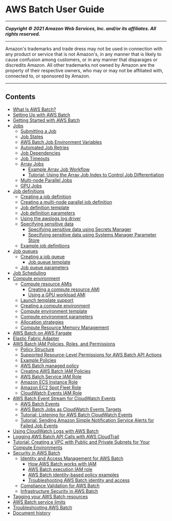 # AWS Batch User Guide

-----
*****Copyright &copy; 2021 Amazon Web Services, Inc. and/or its affiliates. All rights reserved.*****

-----
Amazon's trademarks and trade dress may not be used in 
     connection with any product or service that is not Amazon's, 
     in any manner that is likely to cause confusion among customers, 
     or in any manner that disparages or discredits Amazon. All other 
     trademarks not owned by Amazon are the property of their respective
     owners, who may or may not be affiliated with, connected to, or 
     sponsored by Amazon.

-----
## Contents
+ [What Is AWS Batch?](what-is-batch.md)
+ [Setting Up with AWS Batch](get-set-up-for-aws-batch.md)
+ [Getting Started with AWS Batch](Batch_GetStarted.md)
+ [Jobs](jobs.md)
   + [Submitting a Job](submit_job.md)
   + [Job States](job_states.md)
   + [AWS Batch Job Environment Variables](job_env_vars.md)
   + [Automated Job Retries](job_retries.md)
   + [Job Dependencies](job_dependencies.md)
   + [Job Timeouts](job_timeouts.md)
   + [Array Jobs](array_jobs.md)
      + [Example Array Job Workflow](example_array_job.md)
      + [Tutorial: Using the Array Job Index to Control Job Differentiation](array_index_example.md)
   + [Multi-node Parallel Jobs](multi-node-parallel-jobs.md)
   + [GPU Jobs](gpu-jobs.md)
+ [Job definitions](job_definitions.md)
   + [Creating a job definition](create-job-definition.md)
   + [Creating a multi-node parallel job definition](multi-node-job-def.md)
   + [Job definition template](job-definition-template.md)
   + [Job definition parameters](job_definition_parameters.md)
   + [Using the awslogs log driver](using_awslogs.md)
   + [Specifying sensitive data](specifying-sensitive-data.md)
      + [Specifying sensitive data using Secrets Manager](specifying-sensitive-data-secrets.md)
      + [Specifying sensitive data using Systems Manager Parameter Store](specifying-sensitive-data-parameters.md)
   + [Example job definitions](example-job-definitions.md)
+ [Job queues](job_queues.md)
   + [Creating a job queue](create-job-queue.md)
      + [Job queue template](job-queue-template.md)
   + [Job queue parameters](job_queue_parameters.md)
+ [Job Scheduling](job_scheduling.md)
+ [Compute environment](compute_environments.md)
   + [Compute resource AMIs](compute_resource_AMIs.md)
      + [Creating a compute resource AMI](create-batch-ami.md)
      + [Using a GPU workload AMI](batch-gpu-ami.md)
   + [Launch template support](launch-templates.md)
   + [Creating a compute environment](create-compute-environment.md)
   + [Compute environment template](compute-environment-template.md)
   + [Compute environment parameters](compute_environment_parameters.md)
   + [Allocation strategies](allocation-strategies.md)
   + [Compute Resource Memory Management](memory-management.md)
+ [AWS Batch on AWS Fargate](fargate.md)
+ [Elastic Fabric Adapter](efa.md)
+ [AWS Batch IAM Policies, Roles, and Permissions](IAM_policies.md)
   + [Policy Structure](iam-policy-structure.md)
   + [Supported Resource-Level Permissions for AWS Batch API Actions](batch-supported-iam-actions-resources.md)
   + [Example Policies](ExamplePolicies_BATCH.md)
   + [AWS Batch managed policy](batch_managed_policies.md)
   + [Creating AWS Batch IAM Policies](batch_IAM_user_policies.md)
   + [AWS Batch Service IAM Role](service_IAM_role.md)
   + [Amazon ECS Instance Role](instance_IAM_role.md)
   + [Amazon EC2 Spot Fleet Role](spot_fleet_IAM_role.md)
   + [CloudWatch Events IAM Role](CWE_IAM_role.md)
+ [AWS Batch Event Stream for CloudWatch Events](cloudwatch_event_stream.md)
   + [AWS Batch Events](batch_cwe_events.md)
   + [AWS Batch Jobs as CloudWatch Events Targets](batch-cwe-target.md)
   + [Tutorial: Listening for AWS Batch CloudWatch Events](batch_cwet.md)
   + [Tutorial: Sending Amazon Simple Notification Service Alerts for Failed Job Events](batch_sns_tutorial.md)
+ [Using CloudWatch Logs with AWS Batch](using_cloudwatch_logs.md)
+ [Logging AWS Batch API Calls with AWS CloudTrail](logging-using-cloudtrail.md)
+ [Tutorial: Creating a VPC with Public and Private Subnets for Your Compute Environments](create-public-private-vpc.md)
+ [Security in AWS Batch](security.md)
   + [Identity and Access Management for AWS Batch](security-iam.md)
      + [How AWS Batch works with IAM](security_iam_service-with-iam.md)
      + [AWS Batch execution IAM role](execution-IAM-role.md)
      + [AWS Batch identity-based policy examples](security_iam_id-based-policy-examples.md)
      + [Troubleshooting AWS Batch identity and access](security_iam_troubleshoot.md)
   + [Compliance Validation for AWS Batch](compliance.md)
   + [Infrastructure Security in AWS Batch](infrastructure-security.md)
+ [Tagging your AWS Batch resources](using-tags.md)
+ [AWS Batch service limits](service_limits.md)
+ [Troubleshooting AWS Batch](troubleshooting.md)
+ [Document history](document_history.md)